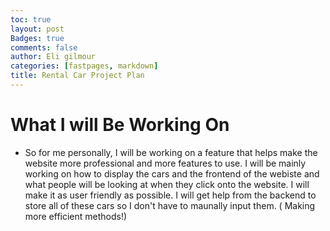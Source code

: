 ```yaml
---
toc: true
layout: post
Badges: true
comments: false
author: Eli gilmour
categories: [fastpages, markdown]
title: Rental Car Project Plan
---
```


# What I will Be Working On

- So for me personally, I will be working on a feature that helps make the website more professional and more features to use. I will be mainly working on how to display the cars and the frontend of the webiste and what people will be looking at when they click onto the website. I will make it as user friendly as possible. I will get help from the backend to store all of these cars so I don't have to maunally input them. ( Making more efficient methods!)